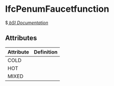 IfcPenumFaucetfunction
======================
$[ _bSI
Documentation_](https://standards.buildingsmart.org/IFC/DEV/IFC4_2/FINAL/HTML/schema//pset/penum_faucetfunction.htm)


Attributes
----------
| Attribute   | Definition   |
|-------------|--------------|
| COLD        |              |
| HOT         |              |
| MIXED       |              |
